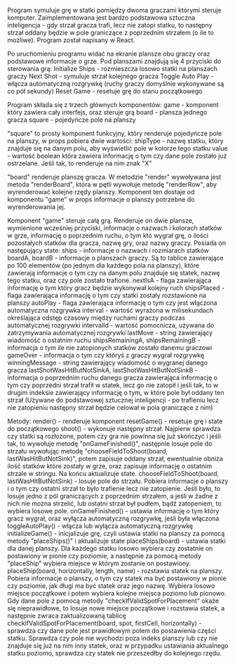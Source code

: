 Program symuluje grę w statki pomiędzy dwoma graczami którymi steruje komputer.
Zaimplementowana jest bardzo podstawowa sztuczna inteligencja - gdy strzał gracza trafi, lecz nie zatopi statku, to następny strzał oddany będzie w pole graniczące z poprzednim strzałem (o ile to możliwe).
Program został napisany w React.

Po uruchomieniu programu widać na ekranie plansze obu graczy oraz podstawowe informacje o grze.
Pod planszami znajdują się 4 przyciski do sterowania grą:
Initialize Ships - rozmieszcza losowo statki na planszach graczy
Next Shot - symuluje strzał kolejnego gracza
Toggle Auto Play - włącza automatyczną rozgrywkę (ruchy graczy domyślnie wykonywane są co pół sekundy)
Reset Game - resetuje grę do stanu początkowego

Program składa się z trzech głównych komponentów:
game - komponent który zawiera cały interfejs, oraz steruje grą
board - plansza jednego gracza
square - pojedyńcze pole na planszy

"square" to prosty komponent funkcyjny, który renderuje pojedyńcze pole na planszy, w props pobiera dwie wartości:
shipType - nazwę statku, który znajduje się na danym polu, aby wyświetlić pole w kolorze tego statku
value - wartość boolean która zawiera informację o tym czy dane pole zostało już ostrzelane. Jeśli tak, to renderuje na nim znak "X"

"board" renderuje planszę gracza. W metodzie "render" wywoływana jest metoda "renderBoard", która w pętli wywołuje metodę "renderRow", aby wyrenderować kolejne rzędy planszy.
Komponent ten dostaje od komponentu "game" w props informacje o planszy potrzebne do wyrenderowania jej.

Komponent "game" steruje całą grą. Renderuje on dwie plansze, wymienione wcześniej przyciski, informacje o nazwach i kolorach statków w grze, informację o poprzednim ruchu, o tym kto wygrał grę, o ilości pozostałych statków dla gracza, nazwę gry, oraz nazwy graczy.
Posiada on następujący state:
ships - informacje o nazwach i rozmiarach statków
boardA, boardB - informacje o planszach graczy. Są to tablice zawierające po 100 elementów (po jednym dla każdego pola na planszy), które zawierają informacje o tym czy na danym polu znajduje się statek, nazwę tego statku, oraz czy pole zostało trafione.
nextIsA - flaga zawierająca informację o tym który gracz będzie wykonywał kolejny ruch
shipsPlaced - flaga zawierająca informację o tym czy statki zostały rozstawione na planszy
autoPlay - flaga zawierająca informację o tym czy jest włączona automatyczna rozgrywka
interval - wartość wyrażona w milisekundach określająca odstęp czasowy między ruchami graczy podczas automatycznej rozgrywki
intervalId - wartość pomocnicza, używana do zatrzymywania automatycznej rozgrywki
lastMove - string zawierający wiadomość o ostatnim ruchu
shipsRemainingA, shipsRemainingB - informacja o tym ile nie zatopionych statków zostało danemu graczowi
gameOver - informacja o tym czy któryś z graczy wygrał rozgrywkę
winningMessage - string zawierający wiadomość o wygranej danego gracza
lastShotWasHitButNotSinkA, lastShotWasHitButNotSinkB - informacja o poprzednim ruchu danego gracza zawierająca informację o tym czy poprzedni strzał trafił w statek, lecz go nie zatopił i jeśli tak, to w drugim indeksie zawierający informację o tym, w które pole był oddany ten strzał (Używane do podstawowej sztucznej inteligencji - po trafieniu lecz nie zatopieniu następny strzał będzie celował w pola graniczące z nim)

Metody:
render() - renderuje komponent
resetGame() - resetuje grę i state do początkowego
shoot() - wykonuje następny strzał. Najpierw sprawdza czy statki są rozłożone, potem czy gra nie powinna się już skończyć i jeśli tak, to wywołuje metodę "onGameFinished()", następnie losuje pole do strzału wywołując metodę "chooseFieldToShoot(board, lastWasHitButNotSink)", potem zapisuje oddany strzał, ewentualnie obniża ilość statków które zostały w grze, oraz zapisuje informację o ostatnim strzale w stringu. Na końcu aktualizuje state.
chooseFieldToShoot(board, lastWasHitButNotSink) - losuje pole do strzału. Pobiera informacje o planszy i o tym czy ostatni strzał to było trafienie lecz nie zatopienie. Jeśli było, to losuje jedno z pól graniczących z poprzednim strzałem, a jeśli w żadne z nich nie można strzelić, lub ostatni strzał był pudłem, bądź zatopeniem, to wybiera losowe pole.
onGameFinished() - ustawia informację o tym który gracz wygrał, oraz wyłącza automatyczną rozgrywkę, jeśli była włączona
toggleAutoPlay() - włącza lub wyłącza automatyczną rozgrywkę
initializeGame() - inicjalizuje grę, czyli ustawia statki na planszy za pomocą metody "placeShips()" i aktualizuje state
placeShips(board) - ustawia statki dla danej planszy. Dla każdego statku losowo wybiera czy zostatnie on postawiony w pionie czy poziomie, a następnie za pomocą metody "placeShip" wybiera miejsce w którym zostanie on postawiony.
placeShip(board, horizontally, length, name) - rozstawia statek na planszy. Pobiera informacje o planszy, o tym czy statek ma być postawiony w pionie czy poziomie, jak długi ma być statek oraz jego nazwę. Wybiera losowo miejsce początkowe i potem wybiera kolejne miejsca poziomo lub pionowo. Gdy dane pole z pomocą metody "checkIfValidSpotForPlacement" okaże się nieprawidłowe, to losuje nowe miejsce początkowe i rozstawia statek, a następnie zwraca zaktualizowaną tablicę
checkIfValidSpotForPlacement(board, spot, firstCell, horizontally) - sprawdza czy dane pole jest prawidłowym polem do postawienia części statku. Sprawdza czy pole nie wychodzi poza indeks planszy lub czy nie znajduje się już na nim inny statek, oraz w przypadku ustawiania aktualnego statku poziomo, sprawdza czy statek nie przeszedłby do kolejnego rzędu.